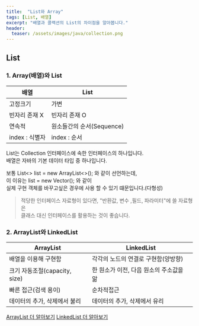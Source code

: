 ```yaml
---
title:  "List와 Array"
tags: [List, 배열]
excerpt: "배열과 콜랙션의 List의 차이점을 알아봅니다."
header:
  teaser: /assets/images/java/collection.png
---
```


## List

### 1. Array(배열)와 List

| 배열          | List               |
| ----------- | ------------------ |
| 고정크기        | 가변                 |
| 빈자리 존재 X    | 빈자리 존재 O           |
| 연속적         | 원소들간의 순서(Sequence) |
| index : 식별자 | index : 순서         |

  List는 Collection 인터페이스에 속한 인터페이스의 하나입니다.  
  배열은 자바의 기본 데이터 타입 중 하나입니다.  

보통 List<> list = new ArrayList<>(); 와 같이 선언하는데,  
이 이유는 list = new Vector(); 와 같이  
실제 구현 객체를 바꾸고싶은 경우에 사용 할 수 있기 떄문입니다.(다형성)  

> 적당한 인터페이스 자료형이 있다면, "반환값, 변수 ,필드, 파라미터"에 쓸 자료형은  
> 클래스 대신 인터페이스를 활용하는 것이 좋습니다.

### 2. ArrayList와 LinkedList

| ArrayList               | LinkedList              |
| ----------------------- | ----------------------- |
| 배열을 이용해 구현함             | 각각의 노드의 연결로 구현함(양방향)    |
| 크기 자동조절(capacity, size) | 한 원소가 이전, 다음 원소의 주소값을 앎 |
| 빠른 접근(검색 용이)            | 순차적접근                   |
| 데이터의 추가, 삭제에서 불리        | 데이터의 추가, 삭제에서 유리        |

[ArrayList 더 알아보기](https://psychoria.tistory.com/765)
[LinkedList 더 알아보기](https://psychoria.tistory.com/767)